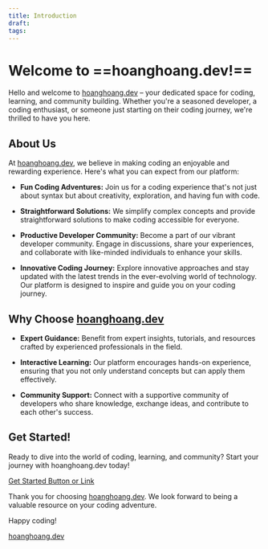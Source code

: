 ```yaml
---
title: Introduction
draft: 
tags:
---
```

# Welcome to ==hoanghoang.dev!==

Hello and welcome to [hoanghoang.dev](https://hoanghoang.dev) – your dedicated space for coding, learning, and community building. Whether you're a seasoned developer, a coding enthusiast, or someone just starting on their coding journey, we're thrilled to have you here.

## About Us

At [hoanghoang.dev](https://hoanghoang.dev), we believe in making coding an enjoyable and rewarding experience. Here's what you can expect from our platform:

- **Fun Coding Adventures:** Join us for a coding experience that's not just about syntax but about creativity, exploration, and having fun with code.

- **Straightforward Solutions:** We simplify complex concepts and provide straightforward solutions to make coding accessible for everyone.

- **Productive Developer Community:** Become a part of our vibrant developer community. Engage in discussions, share your experiences, and collaborate with like-minded individuals to enhance your skills.

- **Innovative Coding Journey:** Explore innovative approaches and stay updated with the latest trends in the ever-evolving world of technology. Our platform is designed to inspire and guide you on your coding journey.

## Why Choose [hoanghoang.dev](https://hoanghoang.dev)

- **Expert Guidance:** Benefit from expert insights, tutorials, and resources crafted by experienced professionals in the field.

- **Interactive Learning:** Our platform encourages hands-on experience, ensuring that you not only understand concepts but can apply them effectively.

- **Community Support:** Connect with a supportive community of developers who share knowledge, exchange ideas, and contribute to each other's success.

## Get Started!

Ready to dive into the world of coding, learning, and community? Start your journey with hoanghoang.dev today!

[Get Started Button or Link](https://google.com)

Thank you for choosing [hoanghoang.dev](https://hoanghoang.dev). We look forward to being a valuable resource on your coding adventure.

Happy coding!

[hoanghoang.dev](https://github.com/hwangthienhoang/digital-garden)
